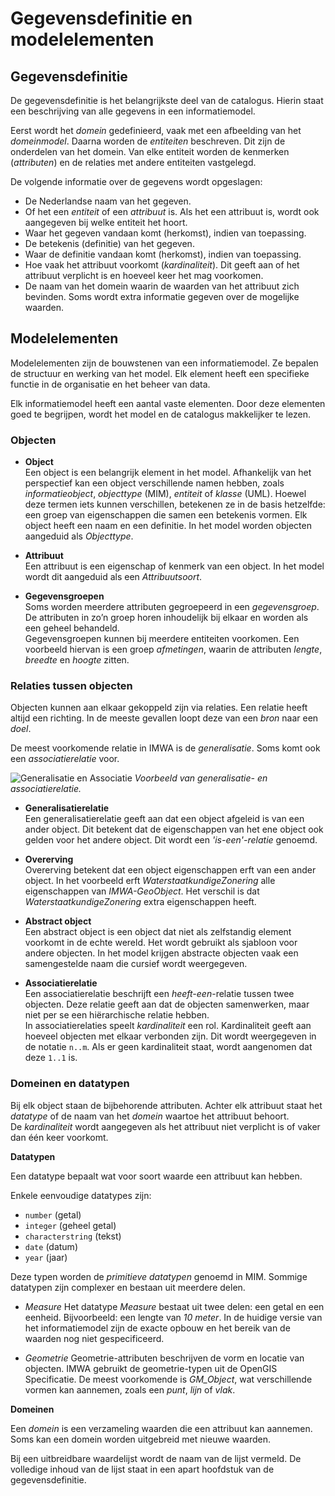 # Gegevensdefinitie en modelelementen

## Gegevensdefinitie

De gegevensdefinitie is het belangrijkste deel van de catalogus. Hierin staat een beschrijving van alle gegevens in een informatiemodel.  

Eerst wordt het *domein* gedefinieerd, vaak met een afbeelding van het *domeinmodel*. Daarna worden de *entiteiten* beschreven. Dit zijn de onderdelen van het domein. Van elke entiteit worden de kenmerken (*attributen*) en de relaties met andere entiteiten vastgelegd.  

De volgende informatie over de gegevens wordt opgeslagen:

- De Nederlandse naam van het gegeven.
- Of het een *entiteit* of een *attribuut* is. Als het een attribuut is, wordt ook aangegeven bij welke entiteit het hoort.
- Waar het gegeven vandaan komt (herkomst), indien van toepassing.
- De betekenis (definitie) van het gegeven.
- Waar de definitie vandaan komt (herkomst), indien van toepassing.
- Hoe vaak het attribuut voorkomt (*kardinaliteit*). Dit geeft aan of het attribuut verplicht is en hoeveel keer het mag voorkomen.
- De naam van het domein waarin de waarden van het attribuut zich bevinden. Soms wordt extra informatie gegeven over de mogelijke waarden.

## Modelelementen

Modelelementen zijn de bouwstenen van een informatiemodel. Ze bepalen de structuur en werking van het model. Elk element heeft een specifieke functie in de organisatie en het beheer van data.  

Elk informatiemodel heeft een aantal vaste elementen. Door deze elementen goed te begrijpen, wordt het model en de catalogus makkelijker te lezen.

### Objecten

- **Object**  
  Een object is een belangrijk element in het model. Afhankelijk van het perspectief kan een object verschillende namen hebben, zoals *informatieobject*, *objecttype* (MIM), *entiteit* of *klasse* (UML). Hoewel deze termen iets kunnen verschillen, betekenen ze in de basis hetzelfde: een groep van eigenschappen die samen een betekenis vormen. Elk object heeft een naam en een definitie. In het model worden objecten aangeduid als *Objecttype*.

- **Attribuut**  
  Een attribuut is een eigenschap of kenmerk van een object. In het model wordt dit aangeduid als een *Attribuutsoort*.

- **Gegevensgroepen**  
  Soms worden meerdere attributen gegroepeerd in een *gegevensgroep*. De attributen in zo’n groep horen inhoudelijk bij elkaar en worden als een geheel behandeld.  
  Gegevensgroepen kunnen bij meerdere entiteiten voorkomen. Een voorbeeld hiervan is een groep *afmetingen*, waarin de attributen *lengte*, *breedte* en *hoogte* zitten.

### Relaties tussen objecten

Objecten kunnen aan elkaar gekoppeld zijn via relaties. Een relatie heeft altijd een richting. In de meeste gevallen loopt deze van een *bron* naar een *doel*.  

De meest voorkomende relatie in IMWA is de *generalisatie*. Soms komt ook een *associatierelatie* voor.

![Generalisatie en Associatie](algemeen/GeneralisatieAssociatie.jpg)
*Voorbeeld van generalisatie- en associatierelatie.*

- **Generalisatierelatie**  
  Een generalisatierelatie geeft aan dat een object afgeleid is van een ander object. Dit betekent dat de eigenschappen van het ene object ook gelden voor het andere object. Dit wordt een *'is-een'-relatie* genoemd.  

- **Overerving**  
  Overerving betekent dat een object eigenschappen erft van een ander object. In het voorbeeld erft *WaterstaatkundigeZonering* alle eigenschappen van *IMWA-GeoObject*. Het verschil is dat *WaterstaatkundigeZonering* extra eigenschappen heeft.

- **Abstract object**  
  Een abstract object is een object dat niet als zelfstandig element voorkomt in de echte wereld. Het wordt gebruikt als sjabloon voor andere objecten. In het model krijgen abstracte objecten vaak een samengestelde naam die cursief wordt weergegeven.

- **Associatierelatie**  
  Een associatierelatie beschrijft een *heeft-een*-relatie tussen twee objecten. Deze relatie geeft aan dat de objecten samenwerken, maar niet per se een hiërarchische relatie hebben.  
  In associatierelaties speelt *kardinaliteit* een rol. Kardinaliteit geeft aan hoeveel objecten met elkaar verbonden zijn. Dit wordt weergegeven in de notatie `n..m`. Als er geen kardinaliteit staat, wordt aangenomen dat deze `1..1` is.

### Domeinen en datatypen

Bij elk object staan de bijbehorende attributen. Achter elk attribuut staat het *datatype* of de naam van het *domein* waartoe het attribuut behoort.  
De *kardinaliteit* wordt aangegeven als het attribuut niet verplicht is of vaker dan één keer voorkomt.

**Datatypen**

Een datatype bepaalt wat voor soort waarde een attribuut kan hebben.  

Enkele eenvoudige datatypes zijn:

- `number` (getal)
- `integer` (geheel getal)
- `characterstring` (tekst)
- `date` (datum)
- `year` (jaar)

Deze typen worden de *primitieve datatypen* genoemd in MIM. Sommige datatypen zijn complexer en bestaan uit meerdere delen.

- *Measure*
  Het datatype *Measure* bestaat uit twee delen: een getal en een eenheid. Bijvoorbeeld: een lengte van *10 meter*. In de huidige versie van het informatiemodel zijn de exacte opbouw en het bereik van de waarden nog niet gespecificeerd.

- *Geometrie*
  Geometrie-attributen beschrijven de vorm en locatie van objecten. IMWA gebruikt de geometrie-typen uit de OpenGIS Specificatie. De meest voorkomende is *GM_Object*, wat verschillende vormen kan aannemen, zoals een *punt*, *lijn* of *vlak*.

**Domeinen**

Een *domein* is een verzameling waarden die een attribuut kan aannemen. Soms kan een domein worden uitgebreid met nieuwe waarden.  

Bij een uitbreidbare waardelijst wordt de naam van de lijst vermeld. De volledige inhoud van de lijst staat in een apart hoofdstuk van de gegevensdefinitie.
